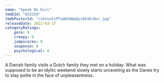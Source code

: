 ```yaml
---
name: "Speak No Evil"
tmdbId: "833339"
tmdbPosterId: "/ukYuuFzPTumN1QNpQyz863bcNvr.jpg"
releaseDate: 2022-03-17
categoryRatings:
    gore: 0
    creepy: 0
    jumpscares: 0
    suspense: 0
    psychological: 0
---
```

A Danish family visits a Dutch family they met on a holiday. What was supposed to be an idyllic weekend slowly starts unraveling as the Danes try to stay polite in the face of unpleasantness.
